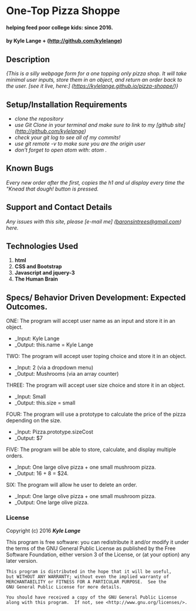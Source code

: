 # One-Top Pizza Shoppe

#### helping feed poor college kids: since 2016.

#### by Kyle Lange + (http://github.com/kylelange)

## Description

_{This is a silly webpage form for a one topping only pizza shop.  It will take minimal user inputs, store them in an object, and return an order back to the user. [see it live, here:] (https://kylelange.github.io/pizza-shoppe/)}_

## Setup/Installation Requirements

* _clone the repository_
* _use Git Clone in your terminal and make sure to link to my [github site] (http://github.com/kylelange)_
* _check your git log to see all of my commits!_
* _use git remote -v to make sure you are the origin user_
* _don't forget to open atom with: atom ._


## Known Bugs

_Every new order after the first, copies the h1 and ul display every time the "Knead that dough! button is pressed._

## Support and Contact Details

_Any issues with this site, please [e-mail me] (baronsintrees@gmail.com) here._

## Technologies Used

1. **html**
2. **CSS and Bootstrap**
3. **Javascript and jquery-3**
4. **The Human Brain**

## Specs/ Behavior Driven Development: Expected Outcomes.

ONE: The program will accept user name as an input and store it in an object.
  * _Input: Kyle Lange
  * _Output: this.name = Kyle Lange

TWO: The program will accept user toping choice and store it in an object.
  * _Input: 2 (via a dropdown menu)
  * _Output: Mushrooms (via an array counter)

THREE: The program will accept user size choice and store it in an object.
  * _Input: Small
  * _Output: this.size = small

FOUR: The program will use a prototype to calculate the price of the pizza depending on the size.
  * _Input: Pizza.prototype.sizeCost
  * _Output: $7

FIVE:  The program will be able to store, calculate, and display multiple orders.
  * _Input: One large olive pizza + one small mushroom pizza.
  * _Output: 16 + 8 = $24.

SIX: The program will allow he user to delete an order.
  * _Input: One large olive pizza + one small mushroom pizza.
  * _Output: One large olive pizza.

### License


Copyright (c) 2016 **_Kyle Lange_**

This program is free software: you can redistribute it and/or modify
    it under the terms of the GNU General Public License as published by
    the Free Software Foundation, either version 3 of the License, or
    (at your option) any later version.

    This program is distributed in the hope that it will be useful,
    but WITHOUT ANY WARRANTY; without even the implied warranty of
    MERCHANTABILITY or FITNESS FOR A PARTICULAR PURPOSE.  See the
    GNU General Public License for more details.

    You should have received a copy of the GNU General Public License
    along with this program.  If not, see <http://www.gnu.org/licenses/>.
